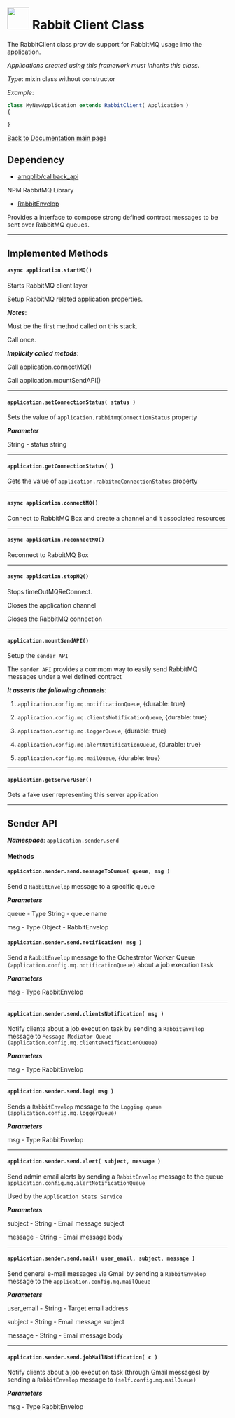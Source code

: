 #   <a href="https://web2solutions.github.io/Jumentix/"><img src="https://avatars3.githubusercontent.com/u/14809007?s=280&v=4" width="50" /></a> Rabbit Client Class

The RabbitClient class provide support for RabbitMQ usage into the application.

*Applications created using this framework must inherits this class.*

*Type*: mixin class without constructor

*Example*:

```javascript
class MyNewApplication extends RabbitClient( Application )
{

}
```



[Back to Documentation main page](https://web2solutions.github.io/Jumentix/)


## Dependency

- [amqplib/callback_api](https://www.npmjs.com/package/amqplib)

NPM RabbitMQ Library

- [RabbitEnvelop](./RabbitEnvelop-Class.md)

Provides a interface to compose strong defined contract messages to be sent over RabbitMQ queues.


--------------------------
## Implemented Methods


#### `async application.startMQ()`

Starts RabbitMQ client layer

Setup RabbitMQ related application properties.

***Notes***:

Must be the first method called on this stack.

Call once.

***Implicity called metods***:

Call application.connectMQ()

Call application.mountSendAPI()


---
#### `application.setConnectionStatus( status )`

Sets the value of `application.rabbitmqConnectionStatus` property

***Parameter***

String - status string



---
#### `application.getConnectionStatus( )`

Gets the value of `application.rabbitmqConnectionStatus` property


---
#### `async application.connectMQ()`

Connect to RabbitMQ Box and create a channel and it associated resources


---
#### `async application.reconnectMQ()`

Reconnect to RabbitMQ Box



---
#### `async application.stopMQ()`

Stops timeOutMQReConnect.

Closes the application channel

Closes the RabbitMQ connection



---
#### `application.mountSendAPI()`

Setup the `sender API`

The `sender API` provides a commom way to easily send RabbitMQ messages under a wel defined contract

***It asserts the following channels***:

1. `application.config.mq.notificationQueue`, {durable: true}

2. `application.config.mq.clientsNotificationQueue`, {durable: true}

3. `application.config.mq.loggerQueue`, {durable: true}

4. `application.config.mq.alertNotificationQueue`, {durable: true}

5. `application.config.mq.mailQueue`, {durable: true}


---
#### `application.getServerUser()`

Gets a fake user representing this server application


-----------------------------

## Sender API

***Namespace***: `application.sender.send`


#### Methods


#### `application.sender.send.messageToQueue( queue, msg )`

Send a `RabbitEnvelop` message to a specific queue

***Parameters***

queue - Type String - queue name

msg - Type Object - RabbitEnvelop


#### `application.sender.send.notification( msg )`

Send a `RabbitEnvelop` message to the Ochestrator Worker Queue `(application.config.mq.notificationQueue)` about a job execution task

***Parameters***

msg - Type RabbitEnvelop



---
#### `application.sender.send.clientsNotification( msg )`

Notify clients about a job execution task by sending a `RabbitEnvelop` message to `Message Mediator Queue` `(application.config.mq.clientsNotificationQueue)`

***Parameters***

msg - Type RabbitEnvelop



---
#### `application.sender.send.log( msg )`

Sends a `RabbitEnvelop` message to the `Logging queue` `(application.config.mq.loggerQueue)`

***Parameters***

msg - Type RabbitEnvelop




---
#### `application.sender.send.alert( subject, message )`

Send admin email alerts by sending a `RabbitEnvelop` message to the queue `application.config.mq.alertNotificationQueue`

Used by the `Application Stats Service`

***Parameters***

subject - String - Email message subject

message - String - Email message body


---
#### `application.sender.send.mail( user_email, subject, message )`


Send general e-mail messages via Gmail by sending a  `RabbitEnvelop` message to the  `application.config.mq.mailQueue`

***Parameters***

user_email - String - Target email address

subject - String - Email message subject

message - String - Email message body





---
#### `application.sender.send.jobMailNotification( c )`

Notify clients about a job execution task (through Gmail messages) by sending a  `RabbitEnvelop`  message to `(self.config.mq.mailQueue)`

***Parameters***

msg - Type RabbitEnvelop
